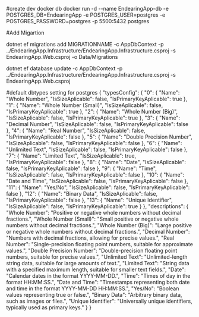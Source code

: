 ﻿#create dev docker db 
docker run -d   --name EndearingApp-db     -e POSTGRES_DB=EndearingApp     -e POSTGRES_USER=postgres     -e POSTGRES_PASSWORD=postgres     -p 5500:5432     postgres


#Add Migartion

dotnet ef migrations add MIGRATIONNAME -c AppDbContext -p ../EndearingApp.Infrastructure/EndearingApp.Infrastructure.csproj -s EndearingApp.Web.csproj -o Data/Migrations


dotnet ef database update -c AppDbContext -p ../EndearingApp.Infrastructure/EndearingApp.Infrastructure.csproj -s EndearingApp.Web.csproj






#default dbtypes setting for postgres 
{
   "typesConfig": {
    "0": {
      "Name": "Whole Number",
      "IsSizeAplicable": false,
      "IsPrimaryKeyAplicable": true
    },
    "1": {
      "Name": "Whole Number (Small)",
      "IsSizeAplicable": false,
      "IsPrimaryKeyAplicable": true
    },
    "2": {
      "Name": "Whole Number (Big)",
      "IsSizeAplicable": false,
      "IsPrimaryKeyAplicable": true
    },
    "3": {
      "Name": "Decimal Number",
      "IsSizeAplicable": false,
      "IsPrimaryKeyAplicable": false
    },
    "4": {
      "Name": "Real Number",
      "IsSizeAplicable": false,
      "IsPrimaryKeyAplicable": false
    },
    "5": {
      "Name": "Double Precision Number",
      "IsSizeAplicable": false,
      "IsPrimaryKeyAplicable": false
    },
    "6": {
      "Name": "Unlimited Text",
      "IsSizeAplicable": false,
      "IsPrimaryKeyAplicable": false
    },
    "7": {
      "Name": "Limited Text",
      "IsSizeAplicable": true,
      "IsPrimaryKeyAplicable": false
    },
    "8": {
      "Name": "Date",
      "IsSizeAplicable": false,
      "IsPrimaryKeyAplicable": false
    },
    "9": {
      "Name": "Time",
      "IsSizeAplicable": false,
      "IsPrimaryKeyAplicable": false
    },
    "10": {
      "Name": "Date and Time",
      "IsSizeAplicable": false,
      "IsPrimaryKeyAplicable": false
    },
    "11": {
      "Name": "Yes/No",
      "IsSizeAplicable": false,
      "IsPrimaryKeyAplicable": false
    },
    "12": {
      "Name": "Binary Data",
      "IsSizeAplicable": false,
      "IsPrimaryKeyAplicable": false
    },
    "13": {
      "Name": "Unique Identifier",
      "IsSizeAplicable": false,
      "IsPrimaryKeyAplicable": true
    }
  },
  "descriptions": {
    "Whole Number": "Positive or negative whole numbers without decimal fractions.",
    "Whole Number (Small)": "Small positive or negative whole numbers without decimal fractions.",
    "Whole Number (Big)": "Large positive or negative whole numbers without decimal fractions.",
    "Decimal Number": "Numbers with decimal fractions, allowing for precise values.",
    "Real Number": "Single-precision floating point numbers, suitable for approximate values.",
    "Double Precision Number": "Double-precision floating point numbers, suitable for precise values.",
    "Unlimited Text": "Unlimited-length string data, suitable for large amounts of text.",
    "Limited Text": "String data with a specified maximum length, suitable for smaller text fields.",
    "Date": "Calendar dates in the format YYYY-MM-DD.",
    "Time": "Times of day in the format HH:MM:SS.",
    "Date and Time": "Timestamps representing both date and time in the format YYYY-MM-DD HH:MM:SS.",
    "Yes/No": "Boolean values representing true or false.",
    "Binary Data": "Arbitrary binary data, such as images or files.",
    "Unique Identifier": "Universally unique identifiers, typically used as primary keys."
  }
}
